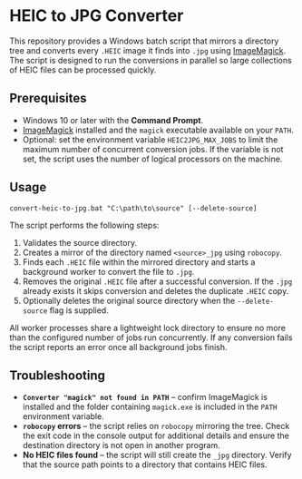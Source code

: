 # HEIC to JPG Converter

This repository provides a Windows batch script that mirrors a directory tree and converts every `.HEIC` image it finds into `.jpg` using [ImageMagick](https://imagemagick.org/). The script is designed to run the conversions in parallel so large collections of HEIC files can be processed quickly.

## Prerequisites

- Windows 10 or later with the **Command Prompt**.
- [ImageMagick](https://imagemagick.org/script/download.php) installed and the `magick` executable available on your `PATH`.
- Optional: set the environment variable `HEIC2JPG_MAX_JOBS` to limit the maximum number of concurrent conversion jobs. If the variable is not set, the script uses the number of logical processors on the machine.

## Usage

```batch
convert-heic-to-jpg.bat "C:\path\to\source" [--delete-source]
```

The script performs the following steps:

1. Validates the source directory.
2. Creates a mirror of the directory named `<source>_jpg` using `robocopy`.
3. Finds each `.HEIC` file within the mirrored directory and starts a background worker to convert the file to `.jpg`.
4. Removes the original `.HEIC` file after a successful conversion. If the `.jpg` already exists it skips conversion and deletes the duplicate `.HEIC` copy.
5. Optionally deletes the original source directory when the `--delete-source` flag is supplied.

All worker processes share a lightweight lock directory to ensure no more than the configured number of jobs run concurrently. If any conversion fails the script reports an error once all background jobs finish.

## Troubleshooting

- **`Converter "magick" not found in PATH`** – confirm ImageMagick is installed and the folder containing `magick.exe` is included in the `PATH` environment variable.
- **`robocopy` errors** – the script relies on `robocopy` mirroring the tree. Check the exit code in the console output for additional details and ensure the destination directory is not open in another program.
- **No HEIC files found** – the script will still create the `_jpg` directory. Verify that the source path points to a directory that contains HEIC files.

